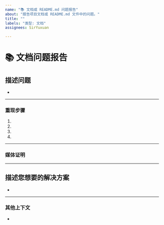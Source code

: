```yaml
---
name: "📚 文档或 README.md 问题报告"
about: "报告项目文档或 README.md 文件中的问题。"
title: ""
labels: "类型: 文档"
assignees: SirYuxuan

---
```

# **📚 文档问题报告**

## **描述问题**
<!-- 对问题的清晰而简明的描述。 -->

*

---

### **重现步骤**

<!-- 重现错误的步骤：
（例如：）
1. 使用 x 参数 / 导航到
2. 填写此信息
3. 前往...
4. 查看错误 -->

<!-- 在此处写下步骤（根据需要添加或删除多个步骤）-->

1.
2.
3.
4.

---

### **媒体证明**
<!-- 如适用，添加截图或视频以帮助解释您的问题。 -->

---

## **描述您想要的解决方案**
<!-- 对您希望发生的事情的清晰而简明的描述。 -->

*

---

### **其他上下文**
<!-- 在此处添加有关问题的任何其他上下文或附加信息。-->

*

<!--📛📛📛📛📛📛📛📛📛📛📛📛📛📛📛📛📛📛📛📛📛📛📛📛📛📛📛📛📛📛📛

嗨，你好！ 😄

为了加快问题处理速度，请在提交新问题之前搜索已解决和已关闭的问题。
请阅读我们在此存储库的 `.github/CODE_OF_CONDUCT.md` 下的行为规范。

📛📛📛📛📛📛📛📛📛📛📛📛📛📛📛📛📛📛📛📛📛📛📛📛📛📛📛📛📛📛📛📛-->
